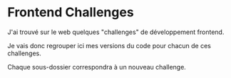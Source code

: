 # Frontend Challenges

J'ai trouvé sur le web quelques "challenges" de développement frontend.

Je vais donc regrouper ici mes versions du code pour chacun de ces challenges.

Chaque sous-dossier correspondra à un nouveau challenge.
